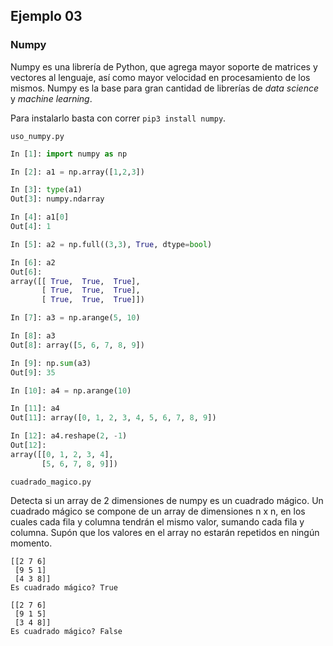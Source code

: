 ## Ejemplo 03

### Numpy

Numpy es una librería de Python, que agrega mayor soporte de matrices y vectores al lenguaje, así como mayor velocidad en procesamiento de los mismos. Numpy es la base para gran cantidad de librerías de *data science* y *machine learning*.

Para instalarlo basta con correr `pip3 install numpy`.

`uso_numpy.py`

```python
In [1]: import numpy as np

In [2]: a1 = np.array([1,2,3])

In [3]: type(a1)                                                                                                                     
Out[3]: numpy.ndarray

In [4]: a1[0]                                                                                                                        
Out[4]: 1

In [5]: a2 = np.full((3,3), True, dtype=bool) 

In [6]: a2                                                                                                                           
Out[6]: 
array([[ True,  True,  True],
       [ True,  True,  True],
       [ True,  True,  True]])

In [7]: a3 = np.arange(5, 10)

In [8]: a3                                                                                                                           
Out[8]: array([5, 6, 7, 8, 9])

In [9]: np.sum(a3)                                                                                                                   
Out[9]: 35

In [10]: a4 = np.arange(10)                                                                                                          

In [11]: a4                                                                                                                          
Out[11]: array([0, 1, 2, 3, 4, 5, 6, 7, 8, 9])

In [12]: a4.reshape(2, -1)                                                                                                           
Out[12]: 
array([[0, 1, 2, 3, 4],
       [5, 6, 7, 8, 9]])
```

`cuadrado_magico.py`

Detecta si un array de 2 dimensiones de numpy es un cuadrado mágico. Un cuadrado mágico se compone de un array de dimensiones n x n, en los cuales cada fila y columna tendrán el mismo valor, sumando cada fila y columna. Supón que los valores en el array no estarán repetidos en ningún momento.

```
[[2 7 6]
 [9 5 1]
 [4 3 8]]
Es cuadrado mágico? True

[[2 7 6]
 [9 1 5]
 [3 4 8]]
Es cuadrado mágico? False
```
